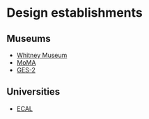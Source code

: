 # Design establishments

## Museums

- [Whitney Museum](https://whitney.org)
- [MoMA](https://www.moma.org)
- [GES-2](https://v-a-c.org/en/ges2)

## Universities

- [ECAL](https://ecal.ch)
